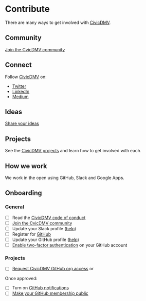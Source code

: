 # Contribute

There are many ways to get involved with [CivicDMV](https://civicdmv.org/).

## Community

[Join the CvicDMV community](https://join.slack.com/t/civicdmv/shared_invite/enQtNjEyNjEwMjQ4OTAzLWQ4M2FlMDI0NzNiNTNmNjc4YjY2N2FmNzYwMjE5Mzg5OGVkYzY5ZDhmNjljMGY0MWY4ZDI5MGZhM2Y5ZmRkYjM)

## Connect

Follow [CivicDMV](https://civicdmv.org/) on:

* [Twitter](https://twitter.com/civic_dmv/)
* [LinkedIn](https://linkedin.com/company/civicdmv)
* [Medium](https://medium.com/civicdmv)

## Ideas

[Share your ideas](https://github.com/CivicDMV/ideas/issues/new)

## Projects

See the [CivicDMV projects](https://civicdmv-handbook.readthedocs.io/en/latest/projects/) and learn how to get involved with each.

## How we work

We work in the open using GitHub, Slack and Google Apps.

## Onboarding

### General

- [ ] Read the [CivicDMV code of conduct](https://civicdmv-handbook.readthedocs.io/en/latest/conduct/)
- [ ] [Join the CvicDMV community](https://join.slack.com/t/civicdmv/shared_invite/enQtNjEyNjEwMjQ4OTAzLWQ4M2FlMDI0NzNiNTNmNjc4YjY2N2FmNzYwMjE5Mzg5OGVkYzY5ZDhmNjljMGY0MWY4ZDI5MGZhM2Y5ZmRkYjM)
- [ ] Update your Slack profile ([help](https://get.slack.help/hc/en-us/articles/204092246-Edit-your-profile))
- [ ] Register for [GitHub](https://github.com)
- [ ] Update your GitHub profile ([help](https://help.github.com/en/articles/about-your-profile))
- [ ] [Enable two-factor authentication](https://github.com/settings/security) on your GitHub account

### Projects

- [ ] [Request CivicDMV GitHub org access](https://github.com/civicdmv/ops/issues/new?assignees=&labels=&template=github-org-access-request.md&title=GitHub+org+access+request) or 

Once approved: 

- [ ] Turn on [GitHub notifications](https://github.com/settings/notifications)
- [ ] [Make your GitHub membership public](https://github.com/orgs/civicdmv/people)
